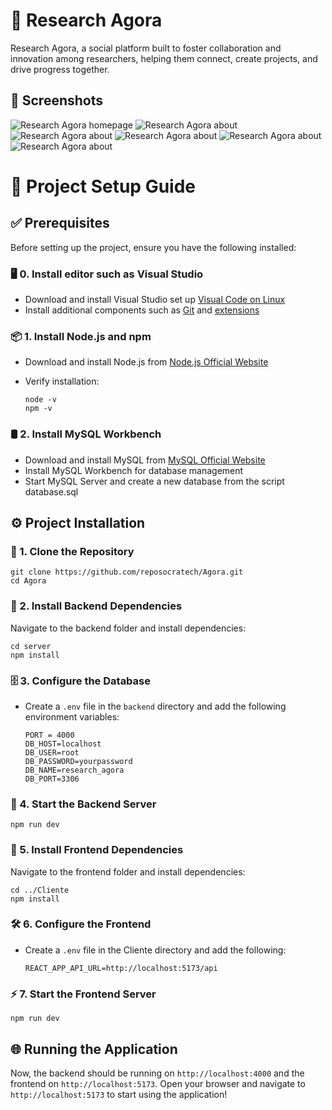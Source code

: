 # 🧪 Research Agora

Research Agora, a social platform built to foster collaboration and innovation among researchers, helping them connect, create projects, and drive progress together.

## 📸 Screenshots

![Research Agora homepage](Screenshots/ResearchAgora_home.png)
![Research Agora about](Screenshots/ResearchAgora_About.png)
![Research Agora about](Screenshots/ResearchAgora_profile.png)
![Research Agora about](Screenshots/ResearchAgora_researchers.png)
![Research Agora about](Screenshots/ResearchAgora_projects.png)
![Research Agora about](Screenshots/ResearchAgora_oneProject.png)


# 🚀 Project Setup Guide

## ✅ Prerequisites

Before setting up the project, ensure you have the following installed:

### 🖥️ **0. Install editor such as Visual Studio**

- Download and install Visual Studio set up [Visual Code on Linux](https://code.visualstudio.com/docs/setup/linux)
- Install additional components [](https://code.visualstudio.com/docs/setup/additional-components)such as [Git](https://git-scm.com/downloads) and [extensions](https://code.visualstudio.com/docs/editor/extension-marketplace)

### 📦 1. Install Node.js and npm

- Download and install Node.js from [Node.js Official Website](https://nodejs.org/)
- Verify installation:
    
    ```
    node -v
    npm -v
    
    ```
    

### 🛢️ 2. Install MySQL Workbench

- Download and install MySQL from [MySQL Official Website](https://dev.mysql.com/downloads/)
- Install MySQL Workbench for database management
- Start MySQL Server and create a new database from the script database.sql

## ⚙️ Project Installation

### 🔽 1. Clone the Repository

```
git clone https://github.com/reposocratech/Agora.git
cd Agora

```

### 🔧 2. Install Backend Dependencies

Navigate to the backend folder and install dependencies:

```
cd server
npm install

```

### 🗄️ 3. Configure the Database

- Create a `.env` file in the `backend` directory and add the following environment variables:
    
    ```
    PORT = 4000
    DB_HOST=localhost
    DB_USER=root
    DB_PASSWORD=yourpassword
    DB_NAME=research_agora
    DB_PORT=3306
    
    ```
    

### 🚀 4. Start the Backend Server

```
npm run dev

```

### 🎨 5. Install Frontend Dependencies

Navigate to the frontend folder and install dependencies:

```
cd ../Cliente
npm install

```

### 🛠️ 6. Configure the Frontend

- Create a `.env` file in the Cliente directory and add the following:
    
    ```
    REACT_APP_API_URL=http://localhost:5173/api
    
    ```
    

### ⚡ 7. Start the Frontend Server

```
npm run dev

```

## 🌐 Running the Application

Now, the backend should be running on `http://localhost:4000` and the frontend on `http://localhost:5173`. Open your browser and navigate to `http://localhost:5173` to start using the application!